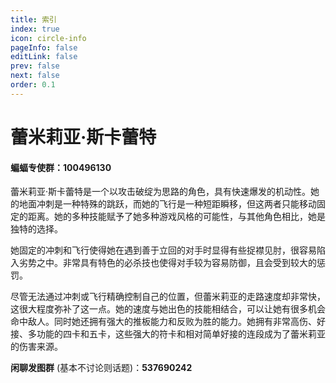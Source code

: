 ```yaml
---
title: 索引
index: true
icon: circle-info
pageInfo: false
editLink: false
prev: false
next: false
order: 0.1
---
```

#
# 蕾米莉亚·斯卡蕾特
#### **蝙蝠专使群：100496130**


蕾米莉亚·斯卡蕾特是一个以攻击破绽为思路的角色，具有快速爆发的机动性。她的地面冲刺是一种特殊的跳跃，而她的飞行是一种短距瞬移，但这两者只能移动固定的距离。她的多种技能赋予了她多种游戏风格的可能性，与其他角色相比，她是独特的选择。

她固定的冲刺和飞行使得她在遇到善于立回的对手时显得有些捉襟见肘，很容易陷入劣势之中。非常具有特色的必杀技也使得对手较为容易防御，且会受到较大的惩罚。

尽管无法通过冲刺或飞行精确控制自己的位置，但蕾米莉亚的走路速度却非常快，这很大程度弥补了这一点。她的速度与她出色的技能相结合，可以让她有很多机会命中敌人。同时她还拥有强大的推板能力和反败为胜的能力。她拥有非常高伤、好接、多功能的四卡和五卡，这些强大的符卡和相对简单好接的连段成为了蕾米莉亚的伤害来源。

**闲聊发图群** (基本不讨论则话题)：**537690242**